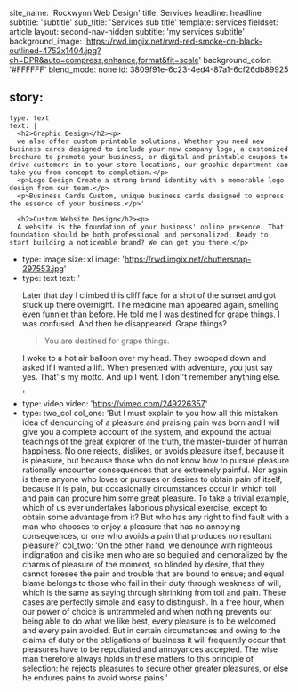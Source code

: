 site_name: 'Rockwynn Web Design'
title: Services
headline: headline
subtitle: 'subtitle'
sub_title: 'Services sub title'
template: services
fieldset: article
layout: second-nav-hidden
subtitle: 'my services subtitle'
background_image: 'https://rwd.imgix.net/rwd-red-smoke-on-black-outlined-4752x1404.jpg?ch=DPR&auto=compress,enhance,format&fit=scale'
background_color: '#FFFFFF'
blend_mode: none
id: 3809f91e-6c23-4ed4-87a1-6cf26db89925

story:
  -
    type: text
    text: |
      <h2>Graphic Design</h2><p>
      we also offer custom printable solutions. Whether you need new business cards designed to include your new company logo, a customized brochure to promote your business, or digital and printable coupons to drive customers in to your store locations, our graphic department can take you from concept to completion.</p>
      <p>Logo Design Create a strong brand identity with a memorable logo design from our team.</p>
      <p>Business Cards Custom, unique business cards designed to express the essence of your business.</p>'

      <h2>Custom Website Design</h2><p>
      A website is the foundation of your business' online presence. That foundation should be both professional and personalized. Ready to start building a noticeable brand? We can get you there.</p>

  -
    type: image
    size: xl
    image: 'https://rwd.imgix.net/chuttersnap-297553.jpg'
  -
    type: text
    text: '<p>Later that day I climbed this cliff face for a shot of the sunset and got stuck up there overnight. The medicine man appeared again, smelling even funnier than before. He told me I was destined for grape things. I was confused. And then he disappeared. Grape things?</p><blockquote><p>You are destined for grape things.</p></blockquote><p>I woke to a hot air balloon over my head. They swooped down and asked if I wanted a lift. When presented with adventure, you just say yes. That''s my motto. And up I went. I don''t remember anything else.</p>'
  -
    type: video
    video: 'https://vimeo.com/249226357'
  -
    type: two_col
    col_one: 'But I must explain to you how all this mistaken idea of denouncing of a pleasure and praising pain was born and I will give you a complete account of the system, and expound the actual teachings of the great explorer of the truth, the master-builder of human happiness. No one rejects, dislikes, or avoids pleasure itself, because it is pleasure, but because those who do not know how to pursue pleasure rationally encounter consequences that are extremely painful. Nor again is there anyone who loves or pursues or desires to obtain pain of itself, because it is pain, but occasionally circumstances occur in which toil and pain can procure him some great pleasure. To take a trivial example, which of us ever undertakes laborious physical exercise, except to obtain some advantage from it? But who has any right to find fault with a man who chooses to enjoy a pleasure that has no annoying consequences, or one who avoids a pain that produces no resultant pleasure?'
    col_two: 'On the other hand, we denounce with righteous indignation and dislike men who are so beguiled and demoralized by the charms of pleasure of the moment, so blinded by desire, that they cannot foresee the pain and trouble that are bound to ensue; and equal blame belongs to those who fail in their duty through weakness of will, which is the same as saying through shrinking from toil and pain. These cases are perfectly simple and easy to distinguish. In a free hour, when our power of choice is untrammeled and when nothing prevents our being able to do what we like best, every pleasure is to be welcomed and every pain avoided. But in certain circumstances and owing to the claims of duty or the obligations of business it will frequently occur that pleasures have to be repudiated and annoyances accepted. The wise man therefore always holds in these matters to this principle of selection: he rejects pleasures to secure other greater pleasures, or else he endures pains to avoid worse pains.'
